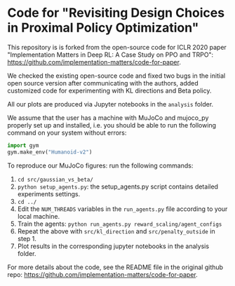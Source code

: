 # Code for "Revisiting Design Choices in Proximal Policy Optimization"

This repository is is forked from the open-source code for ICLR 2020 paper
"Implementation Matters in Deep RL: A Case Study on PPO and TRPO":
<https://github.com/implementation-matters/code-for-paper>.

We checked the existing open-source code and fixed two bugs in the initial
open source version after communicating with the authors, added customized 
code for experimenting with KL directions and Beta policy.

All our plots are produced via Jupyter notebooks in the ``analysis`` folder.

We assume that the user has a machine with MuJoCo and mujoco\_py properly set up and installed, i.e.
you should be able to run the following command on your system without errors:

```python
import gym
gym.make_env("Humanoid-v2")
```

To reproduce our MuJoCo figures: run the following commands:
1. ``cd src/gaussian_vs_beta/``
2. ``python setup_agents.py``: the setup\_agents.py script contains detailed
experiments settings.
3. ``cd ../``
4. Edit the ``NUM_THREADS`` variables in the ``run_agents.py`` file according to your local machine.
5. Train the agents: ``python run_agents.py reward_scaling/agent_configs``
6. Repeat the above with ``src/kl_direction`` and ``src/penalty_outside`` in step 1.
7. Plot results in the corresponding jupyter notebooks in the analysis folder.


For more details about the code, see the README file in the original github repo:
<https://github.com/implementation-matters/code-for-paper>.
